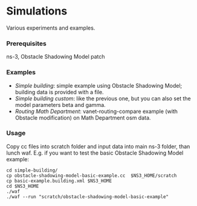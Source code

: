 # Simulations

Various experiments and examples.

### Prerequisites
ns-3, Obstacle Shadowing Model patch

### Examples
* _Simple building_: simple example using Obstacle Shadowing Model; building
data is provided with a file.
* _Simple building custom_: like the previous one, but you can also set the model
parameters beta and gamma.
* _Routing Math Department_: vanet-routing-compare example (with Obstacle modification) on Math Department osm data.

### Usage
Copy cc files into scratch folder and input data into main ns-3 folder, than lunch waf.
E.g. if you want to test the basic Obstacle Shadowing Model example:
```
cd simple-building/
cp obstacle-shadowing-model-basic-example.cc  $NS3_HOME/scratch
cp basic-example.building.xml $NS3_HOME
cd $NS3_HOME
./waf
./waf --run "scratch/obstacle-shadowing-model-basic-example"
```
